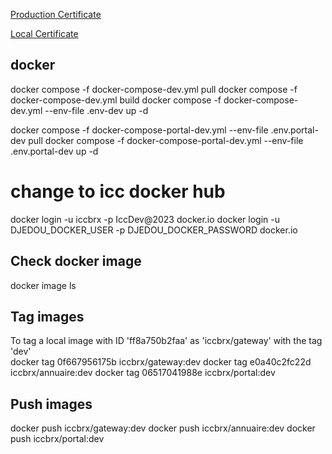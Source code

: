

[Production Certificate](https://medium.com/@pi_45757/generate-lets-encrypt-certificate-using-certbot-on-linux-414d8adf2ff3)

[Local Certificate](https://github.com/FiloSottile/mkcert)


## docker
docker compose -f docker-compose-dev.yml pull
docker compose -f docker-compose-dev.yml build
docker compose -f docker-compose-dev.yml --env-file .env-dev up -d

docker compose -f docker-compose-portal-dev.yml --env-file .env.portal-dev pull
docker compose -f docker-compose-portal-dev.yml --env-file .env.portal-dev up -d

# change to icc docker hub
docker login -u iccbrx -p IccDev@2023 docker.io 
docker login -u DJEDOU_DOCKER_USER -p DJEDOU_DOCKER_PASSWORD docker.io 

## Check docker image
docker image ls

## Tag images
To tag a local image with ID 'ff8a750b2faa' as 'iccbrx/gateway' with the tag 'dev'  
docker tag 0f667956175b iccbrx/gateway:dev
docker tag e0a40c2fc22d iccbrx/annuaire:dev
docker tag 06517041988e iccbrx/portal:dev

## Push images
docker push iccbrx/gateway:dev
docker push iccbrx/annuaire:dev
docker push iccbrx/portal:dev